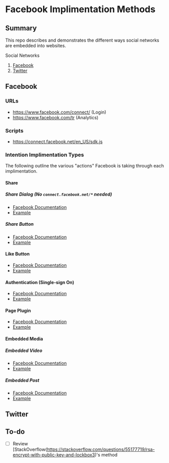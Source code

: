 # Facebook Implimentation Methods

## Summary

This repo describes and demonstrates the different ways social networks are embedded into websites.

Social Networks

1. [Facebook](#facebook)
2. [Twitter](#twitter)

## Facebook

### URLs

+ https://www.facebook.com/connect/ (Login)
+ https://www.facebook.com/tr (Analytics)

### Scripts

+ https://connect.facebook.net/en_US/sdk.js

### Intention Implimentation Types

The following outline the various "actions" Facebook is taking through each implimentation.

#### Share

##### Share Dialog (No `connect.facebook.net/*`  needed)

+ [Facebook Documentation](https://developers.facebook.com/docs/sharing/reference/share-dialog)
+ [Example](/facebook-implementation-examples/examples/share-dialog)

##### Share Button

+ [Facebook Documentation](https://developers.facebook.com/docs/plugins/share-button)
+ [Example](/facebook-implementation-examples/examples/share-button)

#### Like Button

+ [Facebook Documentation](https://developers.facebook.com/docs/plugins/like-button)
+ [Example](/facebook-implementation-examples/examples/like-button)

#### Authentication (Single-sign On)

+ [Facebook Documentation](https://developers.facebook.com/docs/facebook-login/)
+ [Example](/facebook-implementation-examples/examples/login)

#### Page Plugin

+ [Facebook Documentation](https://developers.facebook.com/docs/plugins/page-plugin/)
+ [Example](/facebook-implementation-examples/examples/page-plugin)

#### Embedded Media

##### Embedded Video

+ [Facebook Documentation](https://developers.facebook.com/docs/plugins/embedded-video-player/)
+ [Example](/facebook-implementation-examples/examples/embedded-video)

##### Embedded Post

+ [Facebook Documentation](https://developers.facebook.com/docs/plugins/embedded-posts)
+ [Example](/facebook-implementation-examples/examples/embedded-post)

<!-- #### Post

### Advertising

### Research/Survey -->

## Twitter

## To-do

- [ ] Review [StackOverflow(https://stackoverflow.com/questions/55177719/rsa-encrypt-with-public-key-and-lockbox3)'s method
